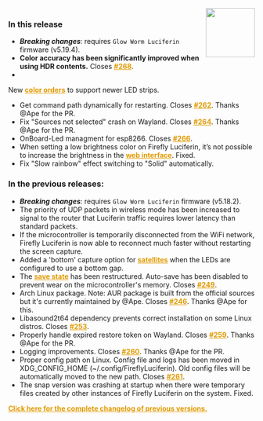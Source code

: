 <style>
.footer {
  display: none;
}
.px-3 {
  padding-right: 30px !important;
  padding-left: 10px !important;
}
.my-5 {
  margin-top: 10px !important;
  margin-bottom: 10px !important;
}
strong {
  font-weight: bold;
}
a {
  font-weight: bold;
  color: #E19A00FF;
}
</style>
<img align="right" width="100" height="100" src="https://raw.githubusercontent.com/sblantipodi/firefly_luciferin/master/data/img/luciferin_logo.png">

### In this release

- ***Breaking changes***: requires `Glow Worm Luciferin` firmware (v5.19.4).
- **Color accuracy has been significantly improved when using HDR contents.**
  Closes [#268](https://github.com/sblantipodi/firefly_luciferin/issues/268).
-

New [color orders](https://github.com/sblantipodi/firefly_luciferin/wiki/RGB-and-RGBW-support#how-to-change-color-order)
to support newer LED strips.

- Get command path dynamically for restarting. Closes [#262](https://github.com/sblantipodi/firefly_luciferin/pull/262).
  Thanks @Ape for the PR.
- Fix "Sources not selected" crash on Wayland. Closes [#264](https://github.com/sblantipodi/firefly_luciferin/pull/264).
  Thanks @Ape for the PR.
- OnBoard-Led managment for esp8266. Closes [#266](https://github.com/sblantipodi/firefly_luciferin/pull/266).
- When setting a low brightness color on Firefly Luciferin, it’s not possible to increase the brightness in
  the [web interface](https://github.com/sblantipodi/firefly_luciferin/wiki/Remote-Access#luciferin-web-interface).
  Fixed.
- Fix "Slow rainbow" effect switching to "Solid" automatically.

### In the previous releases:

- ***Breaking changes***: requires `Glow Worm Luciferin` firmware (v5.18.2).
- The priority of UDP packets in wireless mode has been increased to signal to the router that Luciferin traffic
  requires lower latency than standard packets.
- If the microcontroller is temporarily disconnected from the WiFi network, Firefly Luciferin is now able to reconnect
  much faster without restarting the screen capture.
- Added a 'bottom' capture option
  for [satellites](https://github.com/sblantipodi/firefly_luciferin/wiki/Surround-lighting-with-satellites) when the
  LEDs are configured to use a bottom gap.
- The [save state](https://github.com/sblantipodi/firefly_luciferin/wiki/Remote-Access#luciferin-web-interface) has been
  restructured. Auto-save has been disabled to prevent wear on the microcontroller's memory.
  Closes [#249](https://github.com/sblantipodi/firefly_luciferin/issues/249).
- Arch Linux package. Note: AUR package is built from the official sources but it's currently maintained by @Ape.
  Closes [#246](https://github.com/sblantipodi/firefly_luciferin/issues/246). Thanks @Ape for this.
- Libasound2t64 dependency prevents correct installation on some Linux distros.
  Closes [#253](https://github.com/sblantipodi/firefly_luciferin/issues/253).
- Properly handle expired restore token on Wayland.
  Closes [#259](https://github.com/sblantipodi/firefly_luciferin/issues/259). Thanks @Ape for the PR.
- Logging improvements. Closes [#260](https://github.com/sblantipodi/firefly_luciferin/pull/260). Thanks @Ape for the
  PR.
- Proper config path on Linux. Config file and logs has been moved in XDG_CONFIG_HOME (~/.config/FireflyLuciferin). Old
  config files will be automatically moved to the new path.
  Closes [#261](https://github.com/sblantipodi/firefly_luciferin/pull/261).
- The snap version was crashing at startup when there were temporary files created by other instances of Firefly Luciferin on the system. Fixed.

[Click here for the complete changelog of previous versions.](https://github.com/sblantipodi/firefly_luciferin/releases)
